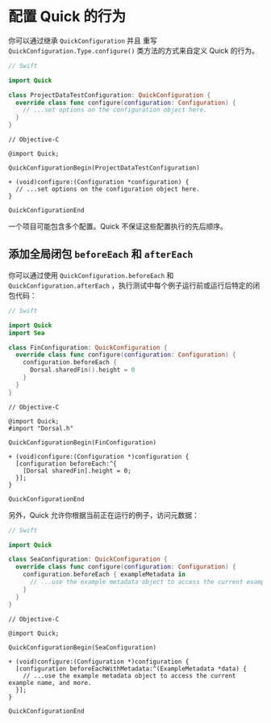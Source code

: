 # 配置 Quick 的行为

你可以通过继承 `QuickConfiguration` 并且
重写 `QuickConfiguration.Type.configure()` 类方法的方式来自定义 Quick 的行为。

```swift
// Swift

import Quick

class ProjectDataTestConfiguration: QuickConfiguration {
  override class func configure(configuration: Configuration) {
    // ...set options on the configuration object here.
  }
}
```

```objc
// Objective-C

@import Quick;

QuickConfigurationBegin(ProjectDataTestConfiguration)

+ (void)configure:(Configuration *configuration) {
  // ...set options on the configuration object here.
}

QuickConfigurationEnd
```

一个项目可能包含多个配置。Quick 不保证这些配置执行的先后顺序。

## 添加全局闭包 `beforeEach` 和 `afterEach`

你可以通过使用 `QuickConfiguration.beforeEach` 和 `QuickConfiguration.afterEach` ，执行测试中每个例子运行前或运行后特定的闭包代码：

```swift
// Swift

import Quick
import Sea

class FinConfiguration: QuickConfiguration {
  override class func configure(configuration: Configuration) {
    configuration.beforeEach {
      Dorsal.sharedFin().height = 0
    }
  }
}
```

```objc
// Objective-C

@import Quick;
#import "Dorsal.h"

QuickConfigurationBegin(FinConfiguration)

+ (void)configure:(Configuration *)configuration {
  [configuration beforeEach:^{
    [Dorsal sharedFin].height = 0;
  }];
}

QuickConfigurationEnd
```

另外，Quick 允许你根据当前正在运行的例子，访问元数据：

```swift
// Swift

import Quick

class SeaConfiguration: QuickConfiguration {
  override class func configure(configuration: Configuration) {
    configuration.beforeEach { exampleMetadata in
      // ...use the example metadata object to access the current example name, and more.
    }
  }
}
```

```objc
// Objective-C

@import Quick;

QuickConfigurationBegin(SeaConfiguration)

+ (void)configure:(Configuration *)configuration {
  [configuration beforeEachWithMetadata:^(ExampleMetadata *data) {
    // ...use the example metadata object to access the current example name, and more.
  }];
}

QuickConfigurationEnd
```


